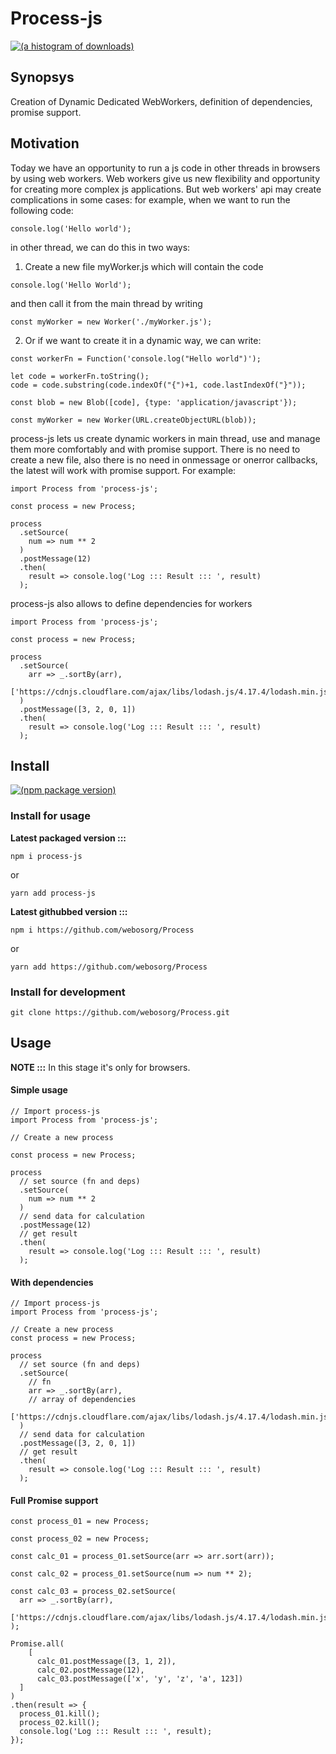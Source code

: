 # Process-js

[![(a histogram of downloads)](https://nodei.co/npm-dl/process-js.png?height=3)](https://npmjs.org/package/process-js)

## Synopsys

Creation of Dynamic Dedicated WebWorkers, definition of dependencies, promise support.

## Motivation

Today we have an opportunity to run a js code in other threads in browsers by using web workers. Web workers give us new flexibility and opportunity for creating more complex js applications. But web workers' api may create complications in some cases: for example, when we want to run the following code:

```
console.log('Hello world');
```

in other thread, we can do this in two ways:

1) Create a new file myWorker.js which will contain the code

```
console.log('Hello World');
```

and then call it from the main thread by writing

```
const myWorker = new Worker('./myWorker.js');
```

2) Or if we want to create it in a dynamic way, we can write:

```
const workerFn = Function('console.log("Hello world")');

let code = workerFn.toString();
code = code.substring(code.indexOf("{")+1, code.lastIndexOf("}"));

const blob = new Blob([code], {type: 'application/javascript'});

const myWorker = new Worker(URL.createObjectURL(blob));
```

process-js lets us create dynamic workers in main thread, use and manage them more comfortably and with promise support.
There is no need to create a new file, also there is no need in onmessage or onerror callbacks, the latest will work with promise support. For example:

```
import Process from 'process-js';

const process = new Process;

process
  .setSource(
    num => num ** 2
  )
  .postMessage(12)
  .then(
    result => console.log('Log ::: Result ::: ', result)
  );
```

process-js also allows to define dependencies for workers

```
import Process from 'process-js';

const process = new Process;

process
  .setSource(
    arr => _.sortBy(arr),
    ['https://cdnjs.cloudflare.com/ajax/libs/lodash.js/4.17.4/lodash.min.js']
  )
  .postMessage([3, 2, 0, 1])
  .then(
    result => console.log('Log ::: Result ::: ', result)
  );
```

## Install

[![(npm package version)](https://nodei.co/npm/process-js.png?downloads=true&downloadRank=true)](https://npmjs.org/package/process-js)

### Install for usage

**Latest packaged version :::**

```
npm i process-js
```
 
or
 
```
yarn add process-js
```

**Latest githubbed version :::**

```
npm i https://github.com/webosorg/Process
```
 
or
 
```
yarn add https://github.com/webosorg/Process
```

### Install for development

```
git clone https://github.com/webosorg/Process.git
```

## Usage

**NOTE :::** In this stage it's only for browsers.

#### Simple usage

```
// Import process-js
import Process from 'process-js';

// Create a new process

const process = new Process;

process
  // set source (fn and deps)
  .setSource(
    num => num ** 2
  )
  // send data for calculation
  .postMessage(12)
  // get result
  .then(
    result => console.log('Log ::: Result ::: ', result)
  );
```

#### With dependencies

```
// Import process-js
import Process from 'process-js';

// Create a new process
const process = new Process;

process
  // set source (fn and deps)
  .setSource(
    // fn
    arr => _.sortBy(arr),
    // array of dependencies
    ['https://cdnjs.cloudflare.com/ajax/libs/lodash.js/4.17.4/lodash.min.js']
  )
  // send data for calculation
  .postMessage([3, 2, 0, 1])
  // get result
  .then(
    result => console.log('Log ::: Result ::: ', result)
  );
```

#### Full Promise support

```
const process_01 = new Process;

const process_02 = new Process;

const calc_01 = process_01.setSource(arr => arr.sort(arr));

const calc_02 = process_01.setSource(num => num ** 2);

const calc_03 = process_02.setSource(
  arr => _.sortBy(arr),
  ['https://cdnjs.cloudflare.com/ajax/libs/lodash.js/4.17.4/lodash.min.js']
);

Promise.all(
    [
      calc_01.postMessage([3, 1, 2]),
      calc_02.postMessage(12),
      calc_03.postMessage(['x', 'y', 'z', 'a', 123])
  ]
)
.then(result => {
  process_01.kill();
  process_02.kill();
  console.log('Log ::: Result ::: ', result);
});
```
